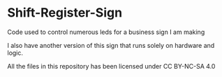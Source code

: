 # Shift-Register-Sign
Code used to control numerous leds for a business sign I am making 

I also have another version of this sign that runs solely on hardware and logic.

All the files in this repository has been licensed under CC BY-NC-SA 4.0
